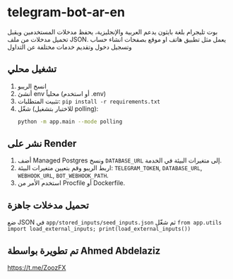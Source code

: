 # telegram-bot-ar-en
بوت تليجرام بلغة بايثون يدعم العربية والإنجليزية، يحفظ مدخلات المستخدمين ويقبل تحميل مدخلات من ملف JSON.
يعمل مثل تطبيق هاتف او موقع بصفحات انشاء حساب وتسجيل دخول وتقديم خدمات مختلفة عن التداول

## تشغيل محلي
1. انسخ الريبو
2. أنشئ env محلياً (أو استخدم .env)
3. تثبيت المتطلبات: `pip install -r requirements.txt`
4. شغّل (للاختبار بتشغيل polling):
   ```bash
   python -m app.main --mode polling
   ```

## نشر على Render
1. أضف Managed Postgres ونسخ `DATABASE_URL` إلى متغيرات البيئة في الخدمة.
2. اربط الريبو وقم بتعيين متغيرات البيئة: `TELEGRAM_TOKEN`, `DATABASE_URL`, `WEBHOOK_URL`, `BOT_WEBHOOK_PATH`.
3. استخدم الأمر من Procfile أو Dockerfile.

## تحميل مدخلات جاهزة
ضع JSON في `app/stored_inputs/seed_inputs.json` ثم شغّل `from app.utils import load_external_inputs; print(load_external_inputs())`


## تم تطويرة بواسطة Ahmed Abdelaziz
https://t.me/ZoozFX